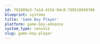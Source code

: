 ```yaml
---
id: f91609e3-7a14-415d-84c8-7d9518940f86
blueprint: systems
title: 'Game Boy Player'
platform: game-boy-advance
system_type: console
slug: game-boy-player
---
```

